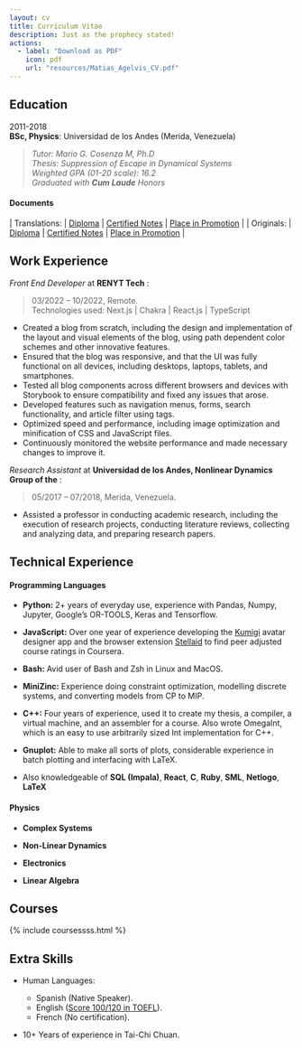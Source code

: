 ```yaml
---
layout: cv
title: Curriculum Vitae
description: Just as the prophecy stated!
actions:
  - label: "Download as PDF"
    icon: pdf
    url: "resources/Matias_Agelvis_CV.pdf"
---
```


<!-- # Matias Jose Agelvis Dominguez   -->

## Education  

2011-2018   
**BSc, Physics**: Universidad de los Andes (Merida, Venezuela)  
    
>    *Tutor: Mario G. Cosenza M, Ph.D*  
    *Thesis: Suppression of Escape in Dynamical Systems*   
    *Weighted GPA (01-20 scale): 16.2*  
    *Graduated with __Cum Laude__ Honors*

#### Documents

| Translations: | [Diploma][Diploma] | [Certified Notes][Notes]         | [Place in Promotion][Place]            |
| Originals:    | [Diploma][Titulo]  | [Certified Notes][Notas]         | [Place in Promotion][Lugar]            |

[Titulo]: resources/Titulo_Registrado_Matias_Agelvis.pdf
[Notas]:  resources/Notas_Certificadas_Matias_Agelvis.pdf
[Lugar]:  resources/Lugar_en_la_promocion_Matias_Agelvis.pdf

[Diploma]: resources/Diploma_Matias_Agelvis.pdf  
[Notes]:   resources/Notes_Matias_Agelvis.pdf
[Place]:   resources/place_in_the_promotion_Matias_Agelvis.pdf


## Work Experience

*Front End Developer* at **RENYT Tech** :
> 03/2022 – 10/2022, Remote.  
Technologies used: Next.js | Chakra | React.js | TypeScript
- Created a blog from scratch, including the design and implementation of the layout and visual elements of the blog, using path dependent color schemes and other innovative features.
- Ensured that the blog was responsive, and that the UI was fully functional on all devices, including desktops, laptops, tablets, and smartphones.
- Tested all blog components across different browsers and devices with Storybook to ensure compatibility and fixed any issues that arose.
- Developed features such as navigation menus, forms, search functionality, and article filter using tags.
- Optimized speed and performance, including image optimization and minification of CSS and JavaScript files.
- Continuously monitored the website performance and made necessary changes to improve it.


*Research Assistant* at **Universidad de los Andes, Nonlinear Dynamics Group of the** :
> 05/2017 – 07/2018, Merida, Venezuela.  
- Assisted a professor in conducting academic research, including the execution of research projects, conducting literature reviews, collecting and analyzing data, and preparing research papers.


## Technical Experience  
  
#### Programming Languages  

-   **Python:** 2+ years of everyday use, experience with Pandas, Numpy, Jupyter, Google’s OR-TOOLS, Keras and Tensorflow.

-   **JavaScript:** Over one year of experience developing the [Kumigi](https://kumigi.com) avatar designer app and the browser extension [Stellaid](https://MatiasAgelvis.com/stellaid) to find peer adjusted course ratings in Coursera.

-   **Bash:** Avid user of Bash and Zsh in Linux and MacOS.

-   **MiniZinc:** Experience doing constraint optimization, modelling discrete systems, and converting models from CP to MIP.

-   **C++:** Four years of experience, used it to create my thesis, a compiler, a virtual machine, and an assembler for a course. Also wrote OmegaInt, which is an easy to use arbitrarily sized Int implementation for C++.

-   **Gnuplot:** Able to make all sorts of plots, considerable experience in batch plotting and interfacing with LaTeX.

-   Also knowledgeable of **SQL (Impala)**, **React**, **C**, **Ruby**, **SML**, **Netlogo**, **LaTeX**

[1]: https://github.com/MatiasAgelvis/OmegaInt

#### Physics  

-   **Complex Systems**  

-   **Non-Linear Dynamics**  

-   **Electronics**  

-   **Linear Algebra**


## Courses

{% include coursessss.html %}

## Extra Skills

* Human Languages:

     * Spanish (Native Speaker).
     * English ([Score 100/120 in TOEFL](../resources/Toefl_Score_Matias_Agelvis.pdf)).
     * French (No certification).

* 10+ Years of experience in Tai-Chi Chuan.


<script src="https://code.jquery.com/jquery-3.3.1.min.js"></script>
<script src="assets/javascripts/cv.js"></script>
<link rel="stylesheet" href="assets/stylesheets/cv.css" />